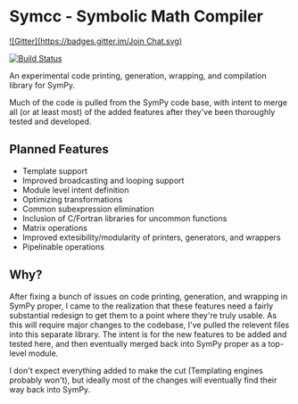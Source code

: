 # Symcc - Symbolic Math Compiler
[![Gitter](https://badges.gitter.im/Join Chat.svg)](https://gitter.im/jcrist/symcc?utm_source=badge&utm_medium=badge&utm_campaign=pr-badge&utm_content=badge)

[![Build Status](https://travis-ci.org/jcrist/symcc.svg?branch=master)](https://travis-ci.org/jcrist/symcc)

An experimental code printing, generation, wrapping, and compilation library
for SymPy.

Much of the code is pulled from the SymPy code base, with intent to merge all
(or at least most) of the added features after they've been thoroughly tested
and developed.

## Planned Features

- Template support
- Improved broadcasting and looping support
- Module level intent definition
- Optimizing transformations
- Common subexpression elimination
- Inclusion of C/Fortran libraries for uncommon functions
- Matrix operations
- Improved extesibility/modularity of printers, generators, and wrappers
- Pipelinable operations

## Why?

After fixing a bunch of issues on code printing, generation, and wrapping
in SymPy proper, I came to the realization that these features need a fairly
substantial redesign to get them to a point where they're truly usable. As this
will require major changes to the codebase, I've pulled the relevent files into
this separate library. The intent is for the new features to be added and tested
here, and then eventually merged back into SymPy proper as a top-level module.

I don't expect everything added to make the cut (Templating engines probably
won't), but ideally most of the changes will eventually find their way back
into SymPy.
